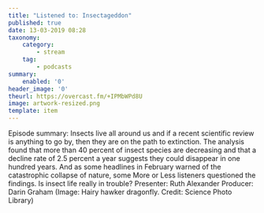 ```yaml
---
title: "Listened to: Insectageddon"
published: true
date: 13-03-2019 08:28
taxonomy:
    category:
        - stream
    tag:
        - podcasts
summary:
    enabled: '0'
header_image: '0'
theurl: https://overcast.fm/+IPMbWPd8U
image: artwork-resized.png
template: item
---
```

 
Episode summary: Insects live all around us and if a recent scientific review is anything to go by, then they are on the path to extinction. The analysis found that more than 40 percent of insect species are decreasing and that a decline rate of 2.5 percent a year suggests they could disappear in one hundred years. And as some headlines in February warned of the catastrophic collapse of nature, some More or Less listeners questioned the findings. Is insect life really in trouble? Presenter: Ruth Alexander Producer: Darin Graham (Image: Hairy hawker dragonfly. Credit: Science Photo Library)

